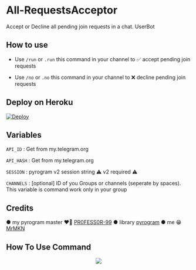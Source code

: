 # All-RequestsAcceptor

Accept or Decline all pending join requests in a chat. UserBot

## How to use

* Use `/run` or `.run` this command in your channel to ✅️ accept pending join requests               

* Use `/no` or `.no`  this command in your channel to ❌️ decline pending join requests

## Deploy on Heroku
[![Deploy](https://www.herokucdn.com/deploy/button.svg)](https://heroku.com/deploy?template=https://github.com/MrMKN/All-RequestsAcceptor)               

## Variables

`API_ID` : Get from my.telegram.org

`API_HASH` : Get from my.telegram.org

`SESSION` : pyrogram v2 session string ⚠️ v2 required ⚠️

`CHANNELS` : [optional] ID of you Groups or channels (seperate by spaces). This variable is command work only in your group              

## Credits

● my pyrogram master ❤️‍🔥 [PR0FESS0R-99](https://github.com/PR0FESS0R-99)
● library [pyrogram](https://docs.pyrogram.org)
● me 😁 [MrMKN](https://github.com/MrMKN)

## How To Use Command 
<p align="center">
    <img src="https://graph.org/file/867a2175072f7fa72b9fc.mp4">
</p>

